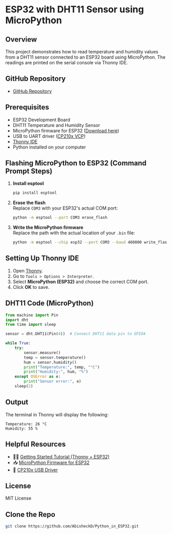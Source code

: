 # ESP32 with DHT11 Sensor using MicroPython

## Overview

This project demonstrates how to read temperature and humidity values from a DHT11 sensor connected to an ESP32 board using MicroPython. The readings are printed on the serial console via Thonny IDE.

## GitHub Repository

- [GitHub Repository](https://github.com/AbisheckD/Python_in_ESP32/tree/main)

## Prerequisites

- ESP32 Development Board  
- DHT11 Temperature and Humidity Sensor  
- MicroPython firmware for ESP32 ([Download here](https://micropython.org/download/ESP32_GENERIC/))  
- USB to UART driver ([CP210x VCP](https://www.silabs.com/developer-tools/usb-to-uart-bridge-vcp-drivers))  
- [Thonny IDE](https://thonny.org/)  
- Python installed on your computer  

## Flashing MicroPython to ESP32 (Command Prompt Steps)

1. **Install esptool**  
   ```bash
   pip install esptool
   ```

2. **Erase the flash**  
   Replace `COM3` with your ESP32's actual COM port:  
   ```bash
   python -m esptool --port COM3 erase_flash
   ```

3. **Write the MicroPython firmware**  
   Replace the path with the actual location of your `.bin` file:  
   ```bash
   python -m esptool --chip esp32 --port COM3 --baud 460800 write_flash -z 0x1000 "D:\Desktop_tools\micropython\esp_micropy\ESP32_GENERIC-20250415-v1.25.0.bin"
   ```

## Setting Up Thonny IDE

1. Open [Thonny](https://thonny.org/).  
2. Go to `Tools > Options > Interpreter`.  
3. Select **MicroPython (ESP32)** and choose the correct COM port.  
4. Click **OK** to save.

## DHT11 Code (MicroPython)

```python
from machine import Pin
import dht
from time import sleep

sensor = dht.DHT11(Pin(4))  # Connect DHT11 data pin to GPIO4

while True:
    try:
        sensor.measure()
        temp = sensor.temperature()
        hum = sensor.humidity()
        print("Temperature:", temp, "°C")
        print("Humidity:", hum, "%")
    except OSError as e:
        print("Sensor error:", e)
    sleep(2)
```

## Output

The terminal in Thonny will display the following:
```
Temperature: 26 °C
Humidity: 55 %
```

## Helpful Resources

- 🧑‍🏫 [Getting Started Tutorial (Thonny + ESP32)](https://techtotinker.com/2020/09/05/000-esp32-micropython-how-to-get-started-with-micropython/)
- 📥 [MicroPython Firmware for ESP32](https://micropython.org/download/ESP32_GENERIC/)
- 🔌 [CP210x USB Driver](https://www.silabs.com/developer-tools/usb-to-uart-bridge-vcp-drivers)

## License

MIT License

## Clone the Repo

```bash
git clone https://github.com/AbisheckD/Python_in_ESP32.git
```
